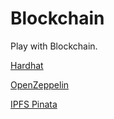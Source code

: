 # Blockchain

Play with Blockchain.

[Hardhat](https://hardhat.org/)

[OpenZeppelin](https://docs.openzeppelin.com/contracts/4.x/wizard)

[IPFS Pinata](https://www.pinata.cloud/)
